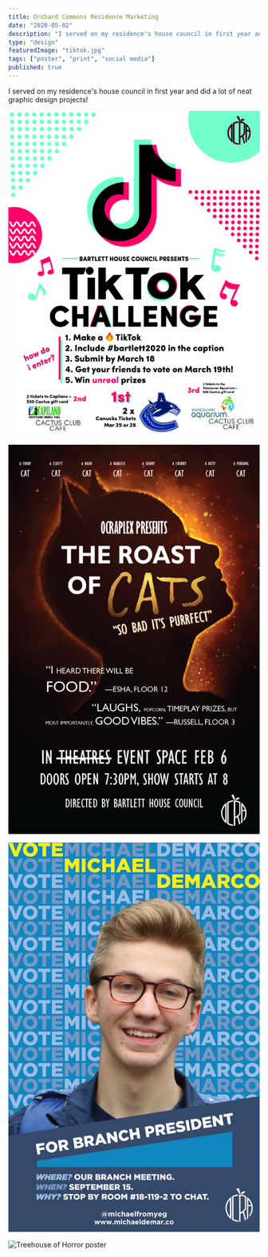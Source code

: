 ```yaml
---
title: Orchard Commons Residence Marketing
date: "2020-05-02"
description: "I served on my residence's house council in first year and did a lot of neat graphic design projects!"
type: "design"
featuredImage: "tiktok.jpg"
tags: ["poster", "print", "social media"]
published: true
---
```


I served on my residence's house council in first year and did a lot of neat graphic design projects!

![TikTok challenge poster](tiktok.jpg "TikTok challenge poster")

![Cats poster](cats.png "Cats poster")

![House president poster](house-prez.jpg "Campaign poster for house president")

![Treehouse of Horror poster](treehouse.png "Treehouse of Horror poster")
